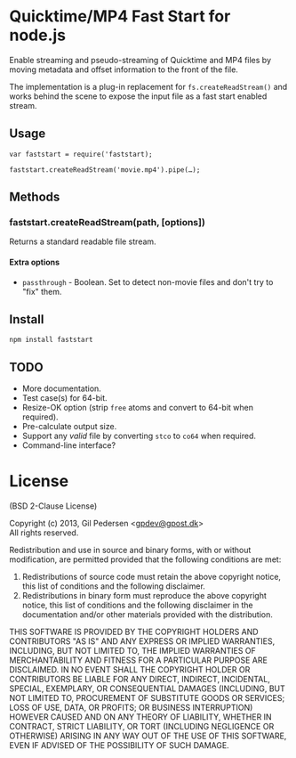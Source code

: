 # Quicktime/MP4 Fast Start for node.js

Enable streaming and pseudo-streaming of Quicktime and MP4 files by moving metadata and offset information to the front of the file.

The implementation is a plug-in replacement for `fs.createReadStream()` and works behind the scene to expose the input file as a fast start enabled stream.

## Usage

    var faststart = require('faststart);
    
    faststart.createReadStream('movie.mp4').pipe(…);

## Methods

### faststart.createReadStream(path, [options])

Returns a standard readable file stream.

#### Extra options

* `passthrough` - Boolean. Set to detect non-movie files and don't try to "fix" them.

## Install

    npm install faststart

## TODO ##

* More documentation.
* Test case(s) for 64-bit.
* Resize-OK option (strip `free` atoms and convert to 64-bit when required).
* Pre-calculate output size.
* Support any _valid_ file by converting `stco` to `co64` when required.
* Command-line interface?

# License
(BSD 2-Clause License)

Copyright (c) 2013, Gil Pedersen &lt;gpdev@gpost.dk&gt;  
All rights reserved.

Redistribution and use in source and binary forms, with or without modification, are permitted provided that the following conditions are met: 

1. Redistributions of source code must retain the above copyright notice, this list of conditions and the following disclaimer. 
2. Redistributions in binary form must reproduce the above copyright notice, this list of conditions and the following disclaimer in the documentation and/or other materials provided with the distribution. 

THIS SOFTWARE IS PROVIDED BY THE COPYRIGHT HOLDERS AND CONTRIBUTORS "AS IS" AND ANY EXPRESS OR IMPLIED WARRANTIES, INCLUDING, BUT NOT LIMITED TO, THE IMPLIED WARRANTIES OF MERCHANTABILITY AND FITNESS FOR A PARTICULAR PURPOSE ARE DISCLAIMED. IN NO EVENT SHALL THE COPYRIGHT HOLDER OR CONTRIBUTORS BE LIABLE FOR ANY DIRECT, INDIRECT, INCIDENTAL, SPECIAL, EXEMPLARY, OR CONSEQUENTIAL DAMAGES (INCLUDING, BUT NOT LIMITED TO, PROCUREMENT OF SUBSTITUTE GOODS OR SERVICES; LOSS OF USE, DATA, OR PROFITS; OR BUSINESS INTERRUPTION) HOWEVER CAUSED AND ON ANY THEORY OF LIABILITY, WHETHER IN CONTRACT, STRICT LIABILITY, OR TORT (INCLUDING NEGLIGENCE OR OTHERWISE) ARISING IN ANY WAY OUT OF THE USE OF THIS SOFTWARE, EVEN IF ADVISED OF THE POSSIBILITY OF SUCH DAMAGE.
